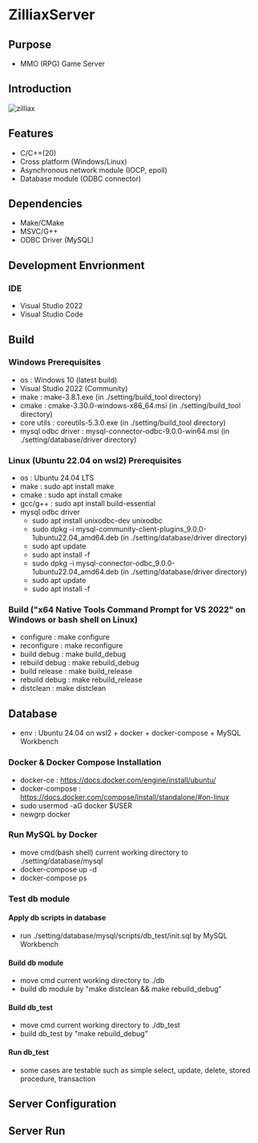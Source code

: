 # ZilliaxServer

## Purpose
* MMO (RPG) Game Server

## Introduction
![zilliax](https://github.com/user-attachments/assets/ef1c2415-1056-49af-a76b-b7be73e7e7cf)


## Features
* C/C++(20)
* Cross platform (Windows/Linux)
* Asynchronous network module (IOCP, epoll)
* Database module (ODBC connector)

## Dependencies
* Make/CMake
* MSVC/G++
* ODBC Driver (MySQL)

## Development Envrionment

### IDE
* Visual Studio 2022
* Visual Studio Code

## Build

### Windows Prerequisites
* os : Windows 10 (latest build)
* Visual Studio 2022 (Community)
* make : make-3.8.1.exe (in ./setting/build_tool directory)
* cmake : cmake-3.30.0-windows-x86_64.msi (in ./setting/build_tool directory)
* core utils : coreutils-5.3.0.exe (in ./setting/build_tool directory)
* mysql odbc driver : mysql-connector-odbc-9.0.0-win64.msi (in ./setting/database/driver directory)

### Linux (Ubuntu 22.04 on wsl2) Prerequisites
* os : Ubuntu 24.04 LTS
* make : sudo apt install make
* cmake : sudo apt install cmake
* gcc/g++ : sudo apt install build-essential
* mysql odbc driver
  + sudo apt install unixodbc-dev unixodbc
  + sudo dpkg -i mysql-community-client-plugins_9.0.0-1ubuntu22.04_amd64.deb (in ./setting/database/driver directory)
  + sudo apt update
  + sudo apt install -f
  + sudo dpkg -i mysql-connector-odbc_9.0.0-1ubuntu22.04_amd64.deb (in ./setting/database/driver directory)
  + sudo apt update
  + sudo apt install -f
    
### Build ("x64 Native Tools Command Prompt for VS 2022" on Windows or bash shell on Linux)
* configure : make configure
* reconfigure : make reconfigure
* build debug : make build_debug
* rebuild debug : make rebuild_debug
* build release : make build_release
* rebuild debug : make rebuild_release
* distclean : make distclean

## Database
* env : Ubuntu 24.04 on wsl2 + docker + docker-compose + MySQL Workbench

### Docker & Docker Compose Installation 
* docker-ce : https://docs.docker.com/engine/install/ubuntu/
* docker-compose : https://docs.docker.com/compose/install/standalone/#on-linux
* sudo usermod -aG docker $USER 
* newgrp docker

### Run MySQL by Docker
* move cmd(bash shell) current working directory to ./setting/database/mysql
* docker-compose up -d
* docker-compose ps

### Test db module
#### Apply db scripts in database
* run ./setting/database/mysql/scripts/db_test/init.sql by MySQL Workbench 
#### Build db module
* move cmd current working directory to ./db
* build db module by "make distclean && make rebuild_debug"
#### Build db_test
* move cmd current working directory to ./db_test
* build db_test by "make rebuild_debug"
#### Run db_test
* some cases are testable such as simple select, update, delete, stored procedure, transaction

## Server Configuration
## Server Run
